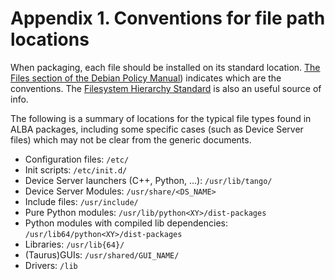 # Appendix 1. Conventions for file path locations

When packaging, each file should be installed on its standard location. 
[The Files section of the Debian Policy Manual](https://www.debian.org/doc/debian-policy/ch-files.html)) 
indicates which are the conventions. The [Filesystem Hierarchy Standard](https://www.debian.org/doc/packaging-manuals/fhs/fhs-2.3.html#THEROOTFILESYSTEM) is also an useful source of info.

The following is a summary of locations for the typical file types found in ALBA
packages, including some specific cases (such as Device Server files) which
may not be clear from the generic documents.

- Configuration files: `/etc/`
- Init scripts: `/etc/init.d/`
- Device Server launchers (C++, Python, ...): `/usr/lib/tango/`
- Device Server Modules: `/usr/share/<DS_NAME>`
- Include files: `/usr/include/`
- Pure Python modules: `/usr/lib/python<XY>/dist-packages`
- Python modules with compiled lib dependencies: `/usr/lib64/python<XY>/dist-packages`
- Libraries: `/usr/lib{64}/`
- (Taurus)GUIs: `/usr/shared/GUI_NAME/`
- Drivers: `/lib`

